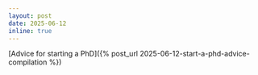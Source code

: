 ```yaml
---
layout: post
date: 2025-06-12
inline: true
---
```


[Advice for starting a PhD]({% post_url 2025-06-12-start-a-phd-advice-compilation %})